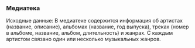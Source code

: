 ### Медиатека

Исходные данные:
В медиатеке содержится информация об артистах (название, описание),
альбомах (название, год выпуска), треках (номер в альбоме, название, альбом,
длительность) и жанрах. С каждым артистом связано один или несколько
музыкальных жанров. 